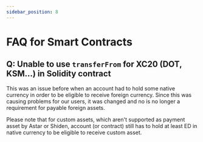 ```yaml
---
sidebar_position: 8
---
```


# FAQ for Smart Contracts

## Q: Unable to use `transferFrom` for XC20 (DOT, KSM...) in Solidity contract

This was an issue before when an account had to hold some native currency in order to be eligible to receive foreign currency.
Since this was causing problems for our users, it was changed and no is no longer a requirement for payable foreign assets.

Please note that for custom assets, which aren't supported as payment asset by Astar or Shiden, account (or contract) still has
to hold at least ED in native currency to be eligible to receive custom asset.

